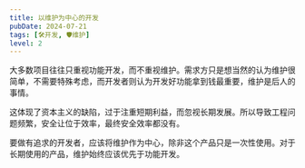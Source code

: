 ```yaml
---
title: 以维护为中心的开发
pubDate: 2024-07-21
tags: [🛠️开发, 🛡️维护]
level: 2
---
```


大多数项目往往只重视功能开发，而不重视维护。需求方只是想当然的认为维护很简单，不需要特殊考虑，而开发者则认为开发好功能拿到钱最重要，维护是后人的事情。

这体现了资本主义的缺陷，过于注重短期利益，而忽视长期发展。所以导致工程问题频繁，安全让位于效率，最终安全效率都没有。

要做有追求的开发者，应该将维护作为中心，除非这个产品只是一次性使用。对于长期使用的产品，维护始终应该优先于功能开发。
